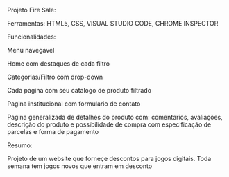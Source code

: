 Projeto Fire Sale:

Ferramentas:
HTML5, CSS, VISUAL STUDIO CODE, CHROME INSPECTOR

Funcionalidades:

Menu navegavel

Home com destaques de cada filtro

Categorias/Filtro com drop-down

Cada pagina com seu catalogo de produto filtrado

Pagina institucional com  formulario de contato

Pagina generalizada de detalhes do produto com:
comentarios, avaliações, descrição do produto e possibilidade de compra com especificação de parcelas e forma de pagamento




Resumo:

Projeto de um website que forneçe descontos para jogos digitais. Toda semana tem jogos novos que entram em desconto

